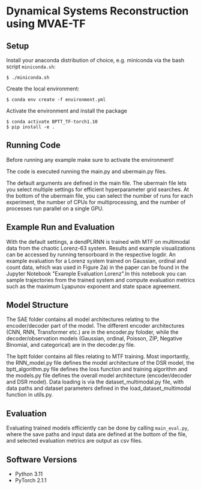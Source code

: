 # Dynamical Systems Reconstruction using MVAE-TF

## Setup
Install your anaconda distribution of choice, e.g. miniconda via the bash
script ```miniconda.sh```:
```
$ ./miniconda.sh
```
Create the local environment:
```
$ conda env create -f environment.yml
```
Activate the environment and install the package
```
$ conda activate BPTT_TF-torch1.10
$ pip install -e .
```

## Running Code

Before running any example make sure to activate the environment!

The code is executed running the main.py and ubermain.py files. 

The default arguments are defined in the main file. The ubermain file lets you select multiple settings for efficient hyperparameter grid searches.
At the bottom of the ubermain file, you can select the number of runs for each experiment, the number of CPUs for multiprocessing, and the number of processes run parallel on a single GPU.

## Example Run and Evaluation

With the default settings, a dendPLRNN is trained with MTF on multimodal data from the chaotic Lorenz-63 system. Results and example visualizations can be accessed by running tensorboard in the respective logdir. An example evaluation for a Lorenz system trained on Gaussian, ordinal and count data, which was used in Figure 2a) in the paper can be found in the Jupyter Notebook "Example Evaluation Lorenz".In this notebook you can sample trajectories from the trained system and compute evaluation metrics such as the maximum Lyapunov exponent and state space agreement.

## Model Structure

The SAE folder contains all model architectures relating to the encoder/decoder part of the model. The different encoder architectures (CNN, RNN, Transformer etc.) are in the encoder.py foloder, while the decoder/observation models (Gaussian, ordinal, Poisson, ZIP, Negative Binomial, and categorical) are in the decoder.py file.

The bptt folder contains all files relating to MTF training. Most importantly, the RNN_model.py file defines the model architecture of the DSR model, the bptt_algorithm.py file defines the loss function and training algorithm and the models.py file defines the overall model architecture (encoder/decoder and DSR model).
Data loading is via the dataset_multimodal.py file, with data paths and dataset parameters defined in the load_dataset_multimodal function in utils.py.

## Evaluation
Evaluating trained models efficiently can be done by calling ```main_eval.py```,
where the save paths and input data are defined at the bottom of the file, and selected evaluation metrics are output as csv files.

## Software Versions
* Python 3.11
* PyTorch 2.1.1
